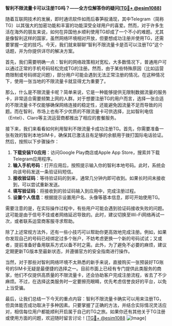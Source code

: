 **智利不限流量卡可以注册TG吗？——全方位解答你的疑问[[TG💪+ @esim1088](https://t.me/s/esim1088)]**

随着互联网技术的发展，即时通讯软件如雨后春笋般涌现，其中Telegram（简称TG）以其强大的加密功能和丰富的功能深受全球用户的喜爱。然而，对于许多生活在海外的朋友来说，如何在异国他乡顺利使用TG却成了一个不小的难题。尤其是像智利这样的国家，虽然网络环境相对开放，但要想成功注册并使用TG，还需要掌握一定的技巧。今天，我们就来聊聊“智利不限流量卡是否可以注册TG”这个话题，并为你提供详尽的解决方案。

首先，我们需要明确一点：智利的网络政策相对宽松，大多数情况下，普通用户可以通过正常的手机号码轻松完成TG的注册。然而，由于某些特殊原因（比如运营商限制或号码绑定问题），部分用户可能会遇到无法正常注册的情况。在这种情况下，使用一张当地的不限流量卡就显得尤为重要了。

那么，什么是不限流量卡呢？简单来说，它是一种能够提供无限制数据流量的服务卡，非常适合需要频繁上网的人群。对于想要注册TG的用户而言，选择一张合适的不限流量卡不仅能够确保网络连接的稳定性，还能避免因流量不足而导致的问题。而在智利，市场上也有不少优质的不限流量卡可供选择，比如智利电信（Entel）、Claro等主流运营商都推出了相应的套餐服务。

接下来，我们来看看如何利用智利不限流量卡成功注册TG。首先，你需要准备一张有效的智利本地SIM卡，确保其已激活且有足够的余额用于拨打国际电话验证。然后，按照以下步骤操作：

1. **下载安装TG应用**：访问Google Play商店或Apple App Store，搜索并下载Telegram应用程序。
2. **输入手机号码**：打开应用后，按照提示输入你的智利本地号码。此时，系统会向该号码发送一条验证码短信。
3. **接收验证码**：等待验证码的到来，通常几分钟内即可收到。如果长时间未接收到，可以尝试重新发送。
4. **填写验证码**：将接收到的验证码输入到应用中，完成注册过程。
5. **设置个人信息**：根据提示设置用户名、头像等基本信息，即可开始使用TG。

需要注意的是，在实际操作过程中，有些用户可能会遇到验证码接收失败的问题。这可能是由于信号不佳或者网络延迟导致的。此时，建议切换至Wi-Fi网络再试一次，或者联系运营商客服寻求帮助。

除了上述常规方法外，还有一些小技巧可以帮助你更高效地完成注册。例如，如果你发现自己的号码已经绑定过多个账户，不妨考虑更换一个新的号码试试；又或者，提前准备好备用联系方式以备不时之需。此外，为了避免不必要的麻烦，建议定期更新TG版本至最新状态，并遵循官方的安全指南进行操作。

当然，对于那些对智利网络环境不太熟悉的新手来说，直接购买一张预装好TG账号的SIM卡无疑是最便捷的选择之一。目前市面上已经有专门提供此类服务的商家，他们不仅提供高质量的不限流量卡，还会协助客户完成注册流程，省去了不少麻烦。不过，在选择这类服务时一定要擦亮眼睛，优先考虑信誉良好的平台，以免上当受骗。

最后，让我们总结一下今天的重点内容：智利不限流量卡确实可以用来注册TG，但具体能否成功取决于多种因素。只要掌握了正确的方法，并结合实际情况灵活应对，相信每位用户都能顺利开启属于自己的TG之旅。如果你还有其他关于TG注册或使用方面的问题，欢迎随时留言讨论！[[TG💪+ @esim1088](https://t.me/s/esim1088) ![Image](https://i.postimg.cc/4NQfJmqS/Snipaste-2025-05-13-00-14-12.png)]
